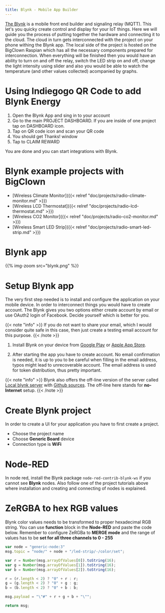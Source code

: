 ```yaml
---
title: Blynk - Mobile App Builder
---
```


[The Blynk](http://www.blynk.cc/) is a mobile front end builder and signaling relay (MQTT). This let's you quicky create control and display for your IoT things. Here we will guide you the process of putting together the hardware and connecting it to the cloud. The cloud in turn gets interconnected with the project on your phone withing the Blynk app. The local side of the project is hosted on the BigClown Raspian which has all the necessary components prepared for interconnection. When everything will be finished then you would have an ability to turn on and off the relay, switch the LED strip on and off, change the light intensity using slider and also you would be able to watch the temperature (and other values collected) acompanied by graphs.

# Using Indiegogo QR Code to add Blynk Energy

1. Open the Blynk App and sing in to your account
2. Go to the main PROJECT DASHBOARD. If you are inside of one project tap on DASHBOARD icon.
3. Tap on QR code icon and scan your QR code
4. You should get Thanks! window
5. Tap to CLAIM REWARD

You are done and you can start integrations with Blynk.

# Blynk example projects with BigClown

  * [Wireless Climate Monitor]({{< relref "doc/projects/radio-climate-monitor.md" >}})
  * [Wireless LCD Thermostat]({{< relref "doc/projects/radio-lcd-thermostat.md" >}})
  * [Wireless CO2 Monitor]({{< relref "doc/projects/radio-co2-monitor.md" >}})
  * [Wireless Smart LED Strip]({{< relref "doc/projects/radio-smart-led-strip.md" >}})

# Blynk app

{{% img-zoom src="blynk.png" %}}

# Setup Blynk app

The very first step needed is to install and configure the application on your mobile device. In order to interconnect things you would have to create account. The Blynk gives you two options either create account by email or use OAuth2 login of Facebook. Decide yourself which is better for you.

{{< note "info" >}}
If you do not want to share your email, which I would consider quite safe in this case, then just create a testing email account for this purpose.
{{< /note >}}

1. Install Blynk on your device from [Google Play](https://play.google.com/store/apps/details?id=cc.blynk) or [Apple App Store](https://itunes.apple.com/us/app/blynk-iot-for-arduino-rpi-particle-esp8266/id808760481).

2. After starting the app you have to create account. No email confirmation is needed, it is up to you to be careful when filling in the email address, typos might lead to unrecoverable account. The email address is used for token distribution, thus pretty important.

{{< note "info" >}}
Blynk also offers the off-line version of the server called [Local blynk server](http://docs.blynk.cc/#blynk-server) with [Github sources](https://github.com/blynkkk/blynk-server). The off-line here stands for **no-Internet** setup.
{{< /note >}}

# Create Blynk project

In order to create a UI for your application you have to first create a project.

  * Choose the project name
  * Choose **Generic Board** device
  * Connection type is **WiFi**

# Node-RED

In node red, install the Blynk package `node-red-contrib-blynk-ws` if you cannot see **Blynk** nodes. Also follow one of the project tutorials above where installation and creating and connecting of nodes is explained.

# ZeRGBA to hex RGB values

Blynk color values needs to be transformed to proper hexadecimal RGB string. You can use **function** block in the **Node-RED** and paste the code below. Remember to configure ZeRGBa to **MERGE mode** and the range of values has to be **set for all three channels to 0 - 255**

```js
var node = "generic-node:3"
msg.topic = "node/" + node + "/led-strip/-/color/set";

var r = Number(msg.arrayOfValues[0]).toString(16);
var g = Number(msg.arrayOfValues[1]).toString(16);
var b = Number(msg.arrayOfValues[2]).toString(16);

r = (r.length < 2) ? "0" + r : r;
g = (g.length < 2) ? "0" + g : g;
b = (b.length < 2) ? "0" + b : b;

msg.payload = "\"#" + r + g + b + "\"";

return msg;
```
